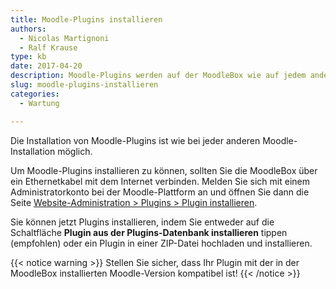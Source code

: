 ```yaml
---
title: Moodle-Plugins installieren
authors:
  - Nicolas Martignoni
  - Ralf Krause
type: kb
date: 2017-04-20
description: Moodle-Plugins werden auf der MoodleBox wie auf jedem anderen Moodle-Server installiert
slug: moodle-plugins-installieren
categories:
  - Wartung

---
```

Die Installation von Moodle-Plugins ist wie bei jeder anderen Moodle-Installation möglich.

Um Moodle-Plugins installieren zu können, sollten Sie die MoodleBox über ein Ethernetkabel mit dem Internet verbinden. Melden Sie sich mit einem Administratorkonto bei der Moodle-Plattform an und öffnen Sie dann die Seite [Website-Administration > Plugins > Plugin installieren][1].

Sie können jetzt Plugins installieren, indem Sie entweder auf die Schaltfläche __Plugin aus der Plugins-Datenbank installieren__ tippen (empfohlen) oder ein Plugin in einer ZIP-Datei hochladen und installieren.

{{< notice warning >}}
Stellen Sie sicher, dass Ihr Plugin mit der in der MoodleBox installierten Moodle-Version kompatibel ist!
{{< /notice >}}


 [1]: http://moodlebox.home/admin/tool/installaddon/index.php
